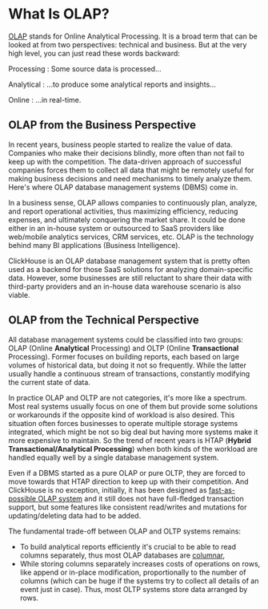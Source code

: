
# What Is OLAP? 

[OLAP](https://en.wikipedia.org/wiki/Online_analytical_processing) stands for Online Analytical Processing. It is a broad term that can be looked at from two perspectives: technical and business. But at the very high level, you can just read these words backward:

Processing
:   Some source data is processed...

Analytical
:   ...to produce some analytical reports and insights...

Online
:   ...in real-time.

## OLAP from the Business Perspective 

In recent years, business people started to realize the value of data. Companies who make their decisions blindly, more often than not fail to keep up with the competition. The data-driven approach of successful companies forces them to collect all data that might be remotely useful for making business decisions and need mechanisms to timely analyze them. Here's where OLAP database management systems (DBMS) come in.

In a business sense, OLAP allows companies to continuously plan, analyze, and report operational activities, thus maximizing efficiency, reducing expenses, and ultimately conquering the market share. It could be done either in an in-house system or outsourced to SaaS providers like web/mobile analytics services, CRM services, etc. OLAP is the technology behind many BI applications (Business Intelligence).

ClickHouse is an OLAP database management system that is pretty often used as a backend for those SaaS solutions for analyzing domain-specific data. However, some businesses are still reluctant to share their data with third-party providers and an in-house data warehouse scenario is also viable.

## OLAP from the Technical Perspective 

All database management systems could be classified into two groups: OLAP (Online **Analytical** Processing) and OLTP (Online **Transactional** Processing). Former focuses on building reports, each based on large volumes of historical data, but doing it not so frequently. While the latter usually handle a continuous stream of transactions, constantly modifying the current state of data.

In practice OLAP and OLTP are not categories, it's more like a spectrum. Most real systems usually focus on one of them but provide some solutions or workarounds if the opposite kind of workload is also desired. This situation often forces businesses to operate multiple storage systems integrated, which might be not so big deal but having more systems make it more expensive to maintain. So the trend of recent years is HTAP (**Hybrid Transactional/Analytical Processing**) when both kinds of the workload are handled equally well by a single database management system.

Even if a DBMS started as a pure OLAP or pure OLTP, they are forced to move towards that HTAP direction to keep up with their competition. And ClickHouse is no exception, initially, it has been designed as [fast-as-possible OLAP system](../../concepts/why-clickhouse-is-so-fast.md) and it still does not have full-fledged transaction support, but some features like consistent read/writes and mutations for updating/deleting data had to be added.

The fundamental trade-off between OLAP and OLTP systems remains:

- To build analytical reports efficiently it's crucial to be able to read columns separately, thus most OLAP databases are [columnar](../../faq/general/columnar-database.md),
- While storing columns separately increases costs of operations on rows, like append or in-place modification, proportionally to the number of columns (which can be huge if the systems try to collect all details of an event just in case). Thus, most OLTP systems store data arranged by rows.
